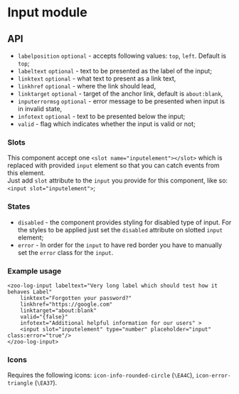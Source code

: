 # Input module

## API
- `labelposition` `optional` - accepts following values: `top`, `left`. Default is `top`;
- `labeltext` `optional` - text to be presented as the label of the input;
- `linktext` `optional` - what text to present as a link text,
- `linkhref` `optional` - where the link should lead,
- `linktarget` `optional` - target of the anchor link, default is `about:blank`,
- `inputerrormsg` `optional` - error message to be presented when input is in invalid state,
- `infotext` `optional` - text to be presented below the input;
- `valid` - flag which indicates whether the input is valid or not;

### Slots
This component accept one `<slot name="inputelement"></slot>` which is replaced with provided `input` element so that you can catch events from this element.       
Just add `slot` attribute to the `input` you provide for this component, like so: `<input slot="inputelement">`;

### States
- `disabled` - the component provides styling for disabled type of input. For the styles to be applied just set the `disabled` attribute on slotted `input` element;
- `error` - In order for the `input` to have red border you have to manually set the `error` class for the `input`.

### Example usage 
```
<zoo-log-input labeltext="Very long label which should test how it behaves Label" 
	linktext="Forgotten your password?"
	linkhref="https://google.com"
	linktarget="about:blank"
	valid="{false}"
	infotext="Additional helpful information for our users" >
	<input slot="inputelement" type="number" placeholder="input" class:error="true"/>
</zoo-log-input>
```

### Icons
Requires the following icons: `icon-info-rounded-circle` (`\EA4C`), `icon-error-triangle` (`\EA37`). 